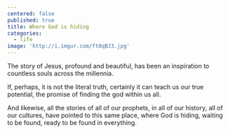 ```yaml
---
centered: false
published: true
title: Where God is hiding
categories:
  - life
image: 'http://i.imgur.com/ft0qBJ3.jpg'
---
```

The story of Jesus,
profound and beautiful,
has been an inspiration 
to countless souls
across the millennia.

If, perhaps,
it is not the literal truth,
certainly it can teach us
our true potential,
the promise of finding the god
within us all.

And likewise, 
all the stories
of all of our prophets,
in all of our history,
all of our cultures,
have pointed to this same place,
where God is hiding,
waiting to be found,
ready to be found
in everything.
